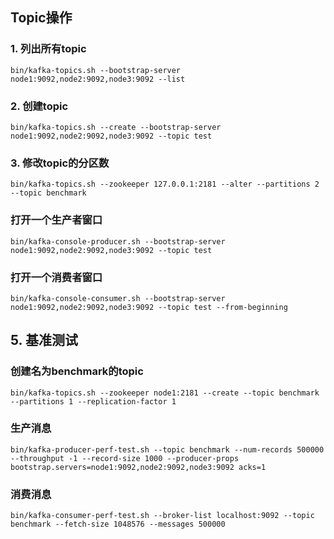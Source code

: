 ## Topic操作

### 1. 列出所有topic

```
bin/kafka-topics.sh --bootstrap-server node1:9092,node2:9092,node3:9092 --list
```

### 2. 创建topic

```
bin/kafka-topics.sh --create --bootstrap-server node1:9092,node2:9092,node3:9092 --topic test
```

### 3. 修改topic的分区数
```
bin/kafka-topics.sh --zookeeper 127.0.0.1:2181 --alter --partitions 2 --topic benchmark
```



### 打开一个生产者窗口

```
bin/kafka-console-producer.sh --bootstrap-server node1:9092,node2:9092,node3:9092 --topic test
```

### 打开一个消费者窗口

```
bin/kafka-console-consumer.sh --bootstrap-server node1:9092,node2:9092,node3:9092 --topic test --from-beginning
```

## 5. 基准测试

### 创建名为benchmark的topic

```
bin/kafka-topics.sh --zookeeper node1:2181 --create --topic benchmark --partitions 1 --replication-factor 1
```

### 生产消息

```
bin/kafka-producer-perf-test.sh --topic benchmark --num-records 500000 --throughput -1 --record-size 1000 --producer-props bootstrap.servers=node1:9092,node2:9092,node3:9092 acks=1
```

### 消费消息

```
bin/kafka-consumer-perf-test.sh --broker-list localhost:9092 --topic benchmark --fetch-size 1048576 --messages 500000
```


